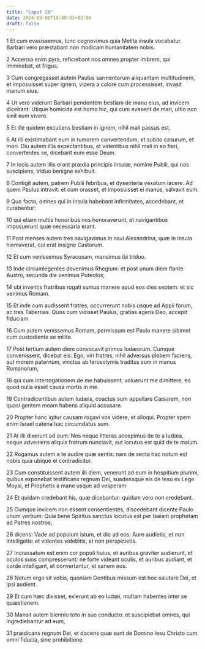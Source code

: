 ```yaml
---
title: "Caput 28"
date: 2024-09-06T18:40:52+02:00
draft: false
---
```




1 Et cum evasissemus, tunc cognovimus quia Melita insula vocabatur. Barbari vero præstabant non modicam humanitatem nobis.

2 Accensa enim pyra, reficiebant nos omnes propter imbrem, qui imminebat, et frigus.

3 Cum congregasset autem Paulus sarmentorum aliquantam multitudinem, et imposuisset super ignem, vipera a calore cum processisset, invasit manum eius.

4 Ut vero viderunt Barbari pendentem bestiam de manu eius, ad invicem dicebant: Utique homicida est homo hic, qui cum evaserit de mari, ultio non sinit eum vivere.

5 Et ille quidem excutiens bestiam in ignem, nihil mali passus est.

6 At illi existimabant eum in tumorem convertendum, et subito casurum, et mori. Diu autem illis expectantibus, et videntibus nihil mali in eo fieri, convertentes se, dicebant eum esse Deum.

7 In locis autem illis erant prædia principis insulæ, nomine Publii, qui nos suscipiens, triduo benigne exhibuit.

8 Contigit autem, patrem Publii febribus, et dysenteria vexatum iacere. Ad quem Paulus intravit: et cum orasset, et imposuisset ei manus, salvavit eum.

9 Quo facto, omnes qui in insula habebant infirmitates, accedebant, et curabantur:

10 qui etiam multis honoribus nos honoraverunt, et navigantibus imposuerunt quæ necessaria erant.

11 Post menses autem tres navigavimus in navi Alexandrina, quæ in insula hiemaverat, cui erat insigne Castorum.

12 Et cum venissemus Syracusam, mansimus ibi triduo.

13 Inde circumlegentes devenimus Rhegium: et post unum diem flante Austro, secunda die venimus Puteolos;

14 ubi inventis fratribus rogati sumus manere apud eos dies septem: et sic venimus Romam.

15 Et inde cum audissent fratres, occurrerunt nobis usque ad Appii forum, ac tres Tabernas. Quos cum vidisset Paulus, gratias agens Deo, accepit fiduciam.

16 Cum autem venissemus Romam, permissum est Paulo manere sibimet cum custodiente se milite.

17 Post tertium autem diem convocavit primos Iudæorum. Cumque convenissent, dicebat eis: Ego, viri fratres, nihil adversus plebem faciens, aut morem paternum, vinctus ab Ierosolymis traditus sum in manus Romanorum,

18 qui cum interrogationem de me habuissent, voluerunt me dimittere, eo quod nulla esset causa mortis in me.

19 Contradicentibus autem Iudæis, coactus sum appellare Cæsarem, non quasi gentem meam habens aliquid accusare.

20 Propter hanc igitur causam rogavi vos videre, et alloqui. Propter spem enim Israel catena hac circumdatus sum.

21 At illi dixerunt ad eum: Nos neque litteras accepimus de te a Iudæa, neque adveniens aliquis fratrum nunciavit, aut locutus est quid de te malum.

22 Rogamus autem a te audire quæ sentis: nam de secta hac notum est nobis quia ubique ei contradicitur.

23 Cum constituissent autem illi diem, venerunt ad eum in hospitium plurimi, quibus exponebat testificans regnum Dei, suadensque eis de Iesu ex Lege Moysi, et Prophetis a mane usque ad vesperam.

24 Et quidam credebant his, quæ dicebantur: quidam vero non credebant.

25 Cumque invicem non essent consentientes, discedebant dicente Paulo unum verbum: Quia bene Spiritus sanctus locutus est per Isaiam prophetam ad Patres nostros,

26 dicens: Vade ad populum istum, et dic ad eos: Aure audietis, et non intelligetis: et videntes videbitis, et non perspicietis.

27 Incrassatum est enim cor populi huius, et auribus graviter audierunt, et oculos suos compresserunt: ne forte videant oculis, et auribus audiant, et corde intelligant, et convertantur, et sanem eos.

28 Notum ergo sit vobis, quoniam Gentibus missum est hoc salutare Dei, et ipsi audient.

29 Et cum hæc dixisset, exierunt ab eo Iudæi, multam habentes inter se quæstionem.

30 Mansit autem biennio toto in suo conducto: et suscipiebat omnes, qui ingrediebantur ad eum,

31 prædicans regnum Dei, et docens quæ sunt de Domino Iesu Christo cum omni fiducia, sine prohibitione.

